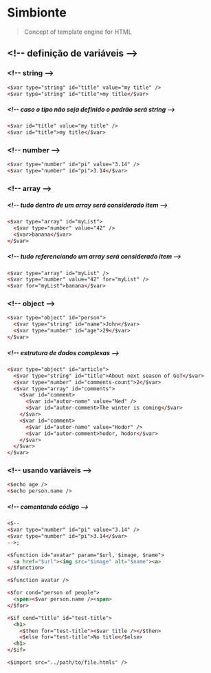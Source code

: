 # Simbionte
> Concept of template engine for HTML

## &lt;!-- definição de variáveis --&gt;

### &lt;!-- string --&gt;
```html
<$var type="string" id="title" value="my title" />
<$var type="string" id="title">my title</$var>
```

##### &lt;!-- caso o tipo não seja definido o padrão será string --&gt;
```html
<$var id="title" value="my title" />
<$var id="title">my title</$var>
```

### &lt;!-- number --&gt;
```html
<$var type="number" id="pi" value="3.14" />
<$var type="number" id="pi">3.14</$var>
```

### &lt;!-- array --&gt;
##### &lt;!-- tudo dentro de um array será considerado item --&gt;
```html
<$var type="array" id="myList">
  <$var type="number" value="42" />
  <$var>banana</$var>
</$var>
```

##### &lt;!-- tudo referenciando um array será considerado item --&gt;
```html
<$var type="array" id="myList" />
<$var type="number" value="42" for="myList" />
<$var for="myList">banana</$var>
```

### &lt;!-- object --&gt;
```html
<$var type="object" id="person">
  <$var type="string" id="name">John</$var>
  <$var type="number" id="age">29</$var>
</$var>
```

##### &lt;!-- estrutura de dados complexas --&gt;
```html
<$var type="object" id="article">
  <$var type="string" id="title">About next season of GoT</$var>
  <$var type="number" id="comments-count">2</$var>
  <$var type="array" id="comments">
    <$var id="comment>
      <$var id="autor-name" value="Ned" />
      <$var id="autor-comment>The winter is coming</$var>
    </$var>
    <$var id="comment>
      <$var id="autor-name" value="Hodor" />
      <$var id="autor-comment>hodor, hodor</$var>
    </$var>
  </$var>
</$var>
```

### &lt;!-- usando variáveis --&gt;
```html
<$echo age />
<$echo person.name />
```

##### &lt;!-- comentando código --&gt;
```html
<$--
<$var type="number" id="pi" value="3.14" />
<$var type="number" id="pi">3.14</$var>
-->;
```

```html
<$function id="avatar" param="$url, $image, $name">
  <a href="$url"><img src="$image" alt="$name"><a>
</$function>

<$function avatar />
```

```html
<$for cond="person of people">
  <span><$var person.name /><span>
</$for>
```

```html
<$if cond="title" id="test-title">
  <h1>
    <$then for="test-title"><$var title /></$then>
    <$else for="test-title">No title</$else>
  <h1>
</$if>
```

```html
<$import src="../path/to/file.htmls" />
```
